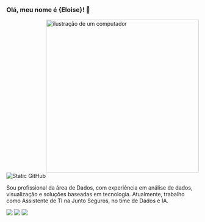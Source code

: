 ### Olá, meu nome é {Eloise}! 👋
<img src="https://raw.githubusercontent.com/MicaelliMedeiros/micaellimedeiros/master/image/computer-illustration.png" alt="ilustração de um computador" min-width="400px" max-width="400px" width="400px" align="right">
<img src="https://img.shields.io/static/v1?label=Overview&message=Eloise Monteiro&color=440e9c&style=for-the-badge&logo=GitHub" alt="Static GitHub">
<p align="left"> 
Sou profissional da área de Dados, com experiência em análise de dados, visualização e soluções baseadas em tecnologia. Atualmente, trabalho como Assistente de TI na Junto Seguros, no time de Dados e IA.
</p>

<img src="(https://img.shields.io/badge/Python-14354C?style=for-the-badge&logo=python&logoColor=white)" />
<img src="(https://img.shields.io/badge/R-276DC3?style=for-the-badge&logo=r&logoColor=white)" />
<a href="[https://www.linkedin.com/in/eloise-monteiro/](https://www.linkedin.com/in/eloisemf/)" target="_blank">
  <img src="(https://img.shields.io/badge/LinkedIn-0077B5?style=for-the-badge&logo=linkedin&logoColor=white)" >
</a>
